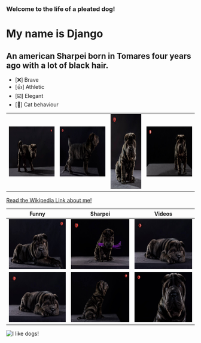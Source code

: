 ### Welcome to the life of a pleated dog!
# **My name is Django**
## An american Sharpei born in Tomares four years ago with a lot of black hair.
- [:x:] Brave
- [:+1:] Athletic
- [:ballot_box_with_check:] Elegant
- [:paw_prints:] Cat behaviour
  
|||||
|---|---|---|---|
|<img src="django1.jpg" width="200" height="133">|<img src="django2.jpg" width="200" height="133">|<img src="django3.jpg" width="133" height="200">|<img src="django4.jpg" width="200" height="133">|

<a target="_blank" href="https://en.wikipedia.org/wiki/Shar_Pei">Read the Wikipedia Link about me!</a>

  |Funny|Sharpei|Videos|
  |---|---|---|
  |<a href="https://www.youtube.com/watch?v=_CA5kgWkA-Y&t=10s" target="_blank"><img src="django5.jpg" width="200" height="133"/></a>| <a href="https://www.youtube.com/watch?v=AU_mWwDTbfw&t=4s" target="_blank"><img src="django8.jpg" width="200" height="133"/></a>|<a href="https://www.youtube.com/watch?v=vCvAAXhuk5M"><img src="django6.jpg" width="200" height="133" /></a>|
  |<a href="https://www.youtube.com/watch?v=tsCteL58HvE&t=99s"><img src="django6.jpg" width="200" height="133" /></a>|<a href="https://www.youtube.com/watch?v=lRLyEothGE0"><img src="django9.jpg" width="200" height="133" /></a>|<a href="https://www.youtube.com/watch?v=porOa6RoQJU"><img src="django11.jpg" width="200" height="133" /></a>|
<img title="I like dogs!" src="http://octodex.github.com/images/stormtroopocat.jpg" width="10%" >
